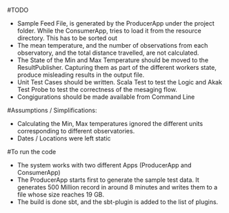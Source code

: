 #TODO
* Sample Feed File, is generated by the ProducerApp under the project folder. While the ConsumerApp, tries to load it from the resource directory. This has to be sorted out 
* The mean temperature, and the number of observations from each observatory, and the total distance travelled, are not calculated.
* The State of the Min and Max Temperature should be moved to the ResultPublisher. Capturing them as part of the different 
workers state, produce misleading results in the output file.
* Unit Test Cases should be written. Scala Test to test the Logic and Akak Test Probe to test the correctness of the mesaging flow.
* Congigurations should be made available from Command Line

#Assumptions / Simplifications:
* Calculating the Min, Max temperatures ignored the different units corresponding to different observatories.
* Dates / Locations were left static 

#To run the code
* The system works with two different Apps (ProducerApp and ConsumerApp)
* The ProducerApp starts first to generate the sample test data. It generates 500 Million record in around 8 minutes and writes them to a file 
whose size reaches 19 GB.
* The build is done sbt, and the sbt-plugin is added to the list of plugins.
